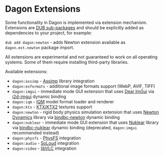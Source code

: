 Dagon Extensions
================
Some functionality in Dagon is implemented via extension mechanism. Extensions are [DUB sub-packages](https://dub.pm/dub-reference/subpackages/) and should be explicitly added as dependencies to your project, for example:

`dub add dagon:newton` - adds Newton extension available as `dagon.ext.newton` package import.

All extensions are experimental and not guaranteed to work on all operating systems. Some of them require installing third-party libraries.

Available extensions:
* `dagon:assimp` - [Assimp](https://github.com/assimp/assimp) library integration
* `dagon:exformats` - additional image formats support (WebP, AVIF, TIFF)
* `dagon:imgui` - immediate mode GUI extension that uses [Dear ImGui](https://github.com/ocornut/imgui) via [i2d-imgui](https://github.com/Inochi2D/i2d-imgui) dynamic binding
* `dagon:iqm` - [IQM](http://sauerbraten.org/iqm/) model format loader and renderer
* `dagon:ktx` - [KTX/KTX2](https://www.khronos.org/ktx/) textures support
* `dagon:newton` - rigid body physics simulation extension that uses [Newton Dynamics](https://newtondynamics.com/forum/newton.php) library via [bindbc-newton](https://github.com/gecko0307/bindbc-newton) dynamic binding
* `dagon:nuklear` - immediate mode GUI extension that uses [Nuklear](https://github.com/Immediate-Mode-UI/Nuklear) library via [bindbc-nuklear](https://github.com/Timu5/bindbc-nuklear) dynamic binding (deprecated, `dagon:imgui` recommended instead)
* `dagon:physfs` - [PhysFS](https://github.com/icculus/physfs) integration
* `dagon:audio` - [SoLoud](https://github.com/jarikomppa/soloud) integration
* `dagon:video` - [libVLC](https://www.videolan.org/vlc/libvlc.html) integration
